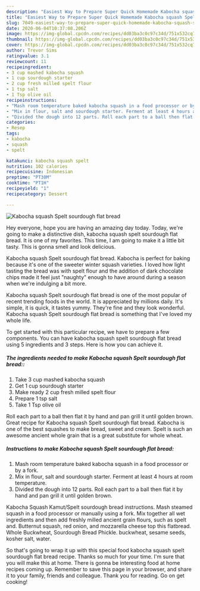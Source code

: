 ```yaml
---
description: "Easiest Way to Prepare Super Quick Homemade Kabocha squash Spelt sourdough flat bread"
title: "Easiest Way to Prepare Super Quick Homemade Kabocha squash Spelt sourdough flat bread"
slug: 7049-easiest-way-to-prepare-super-quick-homemade-kabocha-squash-spelt-sourdough-flat-bread
date: 2020-06-04T10:37:08.206Z
image: https://img-global.cpcdn.com/recipes/dd03ba3c0c97c34d/751x532cq70/kabocha-squash-spelt-sourdough-flat-bread-recipe-main-photo.jpg
thumbnail: https://img-global.cpcdn.com/recipes/dd03ba3c0c97c34d/751x532cq70/kabocha-squash-spelt-sourdough-flat-bread-recipe-main-photo.jpg
cover: https://img-global.cpcdn.com/recipes/dd03ba3c0c97c34d/751x532cq70/kabocha-squash-spelt-sourdough-flat-bread-recipe-main-photo.jpg
author: Trevor Sims
ratingvalue: 3.1
reviewcount: 11
recipeingredient:
- 3 cup mashed kabocha squash
- 1 cup sourdough starter
- 2 cup fresh milled spelt flour
- 1 tsp salt
- 1 Tsp olive oil
recipeinstructions:
- "Mash room temperature baked kabocha squash in a food processor or by a fork."
- "Mix in flour, salt and sourdough starter. Ferment at least 4 hours at room temperature."
- "Divided the dough into 12 parts. Roll each part to a ball then flat it by hand and pan grill it until golden brown."
categories:
- Resep
tags:
- kabocha
- squash
- spelt

katakunci: kabocha squash spelt
nutrition: 102 calories
recipecuisine: Indonesian
preptime: "PT30M"
cooktime: "PT1H"
recipeyield: "1"
recipecategory: Dessert

---
```



![Kabocha squash Spelt sourdough flat bread](https://img-global.cpcdn.com/recipes/dd03ba3c0c97c34d/751x532cq70/kabocha-squash-spelt-sourdough-flat-bread-recipe-main-photo.jpg)

Hey everyone, hope you are having an amazing day today. Today, we're going to make a distinctive dish, kabocha squash spelt sourdough flat bread. It is one of my favorites. This time, I am going to make it a little bit tasty. This is gonna smell and look delicious.

Kabocha squash Spelt sourdough flat bread. Kabocha is perfect for baking because it&#39;s one of the sweeter winter squash varieties. I loved how light tasting the bread was with spelt flour and the addition of dark chocolate chips made it feel just &#34;naughty&#34; enough to have around during a season when we&#39;re indulging a bit more.

Kabocha squash Spelt sourdough flat bread is one of the most popular of recent trending foods in the world. It is appreciated by millions daily. It's simple, it is quick, it tastes yummy. They're fine and they look wonderful. Kabocha squash Spelt sourdough flat bread is something that I've loved my whole life.


To get started with this particular recipe, we have to prepare a few components. You can have kabocha squash spelt sourdough flat bread using 5 ingredients and 3 steps. Here is how you can achieve it.

##### The ingredients needed to make Kabocha squash Spelt sourdough flat bread::

1. Take 3 cup mashed kabocha squash
1. Get 1 cup sourdough starter
1. Make ready 2 cup fresh milled spelt flour
1. Prepare 1 tsp salt
1. Take 1 Tsp olive oil


Roll each part to a ball then flat it by hand and pan grill it until golden brown. Great recipe for Kabocha squash Spelt sourdough flat bread. Kabocha is one of the best squashes to make bread, sweet and cream. Spelt is such an awesome ancient whole grain that is a great substitute for whole wheat. 

##### Instructions to make Kabocha squash Spelt sourdough flat bread:

1. Mash room temperature baked kabocha squash in a food processor or by a fork.
1. Mix in flour, salt and sourdough starter. Ferment at least 4 hours at room temperature.
1. Divided the dough into 12 parts. Roll each part to a ball then flat it by hand and pan grill it until golden brown.


Kabocha Squash Kamut/Spelt sourdough bread instructions. Mash steamed squash in a food processor or manually using a fork. Mix together all wet ingredients and then add freshly milled ancient grain flours, such as spelt and. Butternut squash, red onion, and mozzarella cheese top this flatbread. Whole Buckwheat, Sourdough Bread Phickle. buckwheat, sesame seeds, kosher salt, water. 

So that's going to wrap it up with this special food kabocha squash spelt sourdough flat bread recipe. Thanks so much for your time. I'm sure that you will make this at home. There is gonna be interesting food at home recipes coming up. Remember to save this page in your browser, and share it to your family, friends and colleague. Thank you for reading. Go on get cooking!
